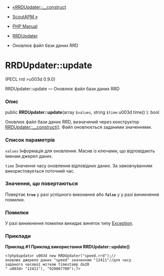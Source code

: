 - [«RRDUpdater::\_\_construct](rrdupdater.construct.md)
- [ScoutAPM »](book.scoutapm.md)

- [PHP Manual](index.md)
- [RRDUpdater](class.rrdupdater.md)
- Оновлює файл бази даних RRD

# RRDUpdater::update

(PECL rrd \>u003d 0.9.0)

RRDUpdater::update — Оновлює файл бази даних RRD

### Опис

public **RRDUpdater::update**(array `$values`, string `$time` u003d time()
): bool

Оновлює файл бази даних RRD, визначений через конструктор
[RRDUpdater::\_\_construct()](rrdupdater.construct.md). Файл
оновлюється заданими значеннями.

### Список параметрів

`values`
Інформація для оновлення. Масив із ключами, що відповідають іменам
джерел даних.

`time`
Значення часу оновлення відповідних даних. За замовчуванням
використовується поточний час.

### Значення, що повертаються

Повертає **`true`** у разі успішного виконання або **`false`** у
у разі виникнення помилки.

### Помилки

У разі виникнення помилки викидає виняток типу
[Exception](class.exception.md).

### Приклади

**Приклад #1 Приклад використання **RRDUpdater::update()****

` <?php$updator u003d new RRDUpdater("speed.rrd");//оновлює джерело даних "speed" значенням "12411"//для часу заданого часової міткою timestamp da20 " u003d> "12411"), "920807700");?> `
